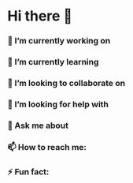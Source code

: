 # Hi there 👋

<!--
**Miles4299/Miles4299** is a ✨ _special_ ✨ repository because its `README.md` (this file) appears on your GitHub profile.

Here are some ideas to get you started:
-->

### 🔭 I’m currently working on
### 🌱 I’m currently learning
### 👯 I’m looking to collaborate on
### 🤔 I’m looking for help with
### 💬 Ask me about
### 📫 How to reach me:
### ⚡ Fun fact:

